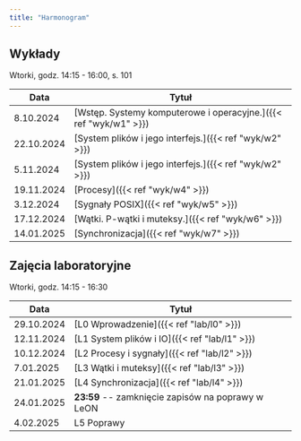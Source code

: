```yaml
---
title: "Harmonogram"
---
```


## Wykłady

Wtorki, godz. 14:15 - 16:00, s. 101

| Data       | Tytuł                                                            |
|------------|------------------------------------------------------------------|
| 8.10.2024  | [Wstęp. Systemy komputerowe i operacyjne.]({{< ref "wyk/w1" >}}) |
| 22.10.2024 | [System plików i jego interfejs.]({{< ref "wyk/w2" >}})          |
| 5.11.2024  | [System plików i jego interfejs.]({{< ref "wyk/w2" >}})          |
| 19.11.2024 | [Procesy]({{< ref "wyk/w4" >}})                                  |
| 3.12.2024  | [Sygnały POSIX]({{< ref "wyk/w5" >}})                            |
| 17.12.2024 | [Wątki. P-wątki i muteksy.]({{< ref "wyk/w6" >}})                |
| 14.01.2025 | [Synchronizacja]({{< ref "wyk/w7" >}})                           |

## Zajęcia laboratoryjne

Wtorki, godz. 14:15 - 16:30

| Data       | Tytuł                                             |
|------------|---------------------------------------------------|
| 29.10.2024 | [L0 Wprowadzenie]({{< ref "lab/l0" >}})           |
| 12.11.2024 | [L1 System plików i IO]({{< ref "lab/l1" >}})     |
| 10.12.2024 | [L2 Procesy i sygnały]({{< ref "lab/l2" >}})      |
| 7.01.2025  | [L3 Wątki i muteksy]({{< ref "lab/l3" >}})        |
| 21.01.2025 | [L4 Synchronizacja]({{< ref "lab/l4" >}})         |
| 24.01.2025 | **23:59** -- zamknięcie zapisów na poprawy w LeON |
| 4.02.2025  | L5 Poprawy                                        |


